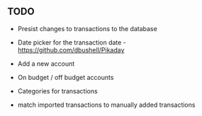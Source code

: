 TODO
--------------
* Presist changes to transactions to the database
* Date picker for the transaction date - https://github.com/dbushell/Pikaday
* Add a new account
* On budget / off budget accounts
* Categories for transactions


* match imported transactions to manually added transactions